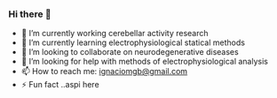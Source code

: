 ### Hi there 👋



- 🔭 I’m currently working cerebellar activity research
- 🌱 I’m currently learning electrophysiological statical methods
- 👯 I’m looking to collaborate on neurodegenerative diseases
- 🤔 I’m looking for help with methods of electrophysiological analysis
- 📫 How to reach me: ignaciomgb@gmail.com
- ⚡ Fun fact ..aspi here

